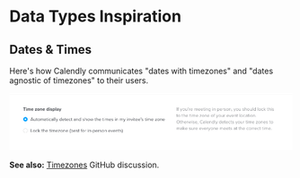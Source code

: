 # Data Types Inspiration

## Dates & Times
Here's how Calendly communicates "dates with timezones" and "dates agnostic of timezones" to their users. 

![screen_shot_2021-05-11_at_3.19.20_pm.png](/assets/archive/product/design/exploration/data-types/screen_shot_2021-05-11_at_3.19.20_pm.png)

**See also:** [Timezones](https://github.com/mathesar-foundation/mathesar/discussions/119) GitHub discussion.